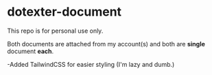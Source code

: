 # dotexter-document

This repo is for personal use only.

Both documents are attached from my account(s) and both are **single** document **each**.

-Added TailwindCSS for easier styling (I'm lazy and dumb.)
